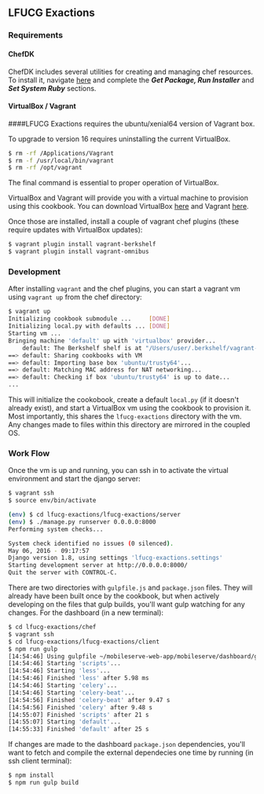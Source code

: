 ## LFUCG Exactions

### Requirements

#### ChefDK

ChefDK includes several utilities for creating and managing chef resources.  To install it, navigate [here](https://docs.chef.io/install_dk.html#get-package-run-installer) and complete the ___Get Package, Run Installer___ and ___Set System Ruby___ sections.

#### VirtualBox / Vagrant

####LFUCG Exactions requires the ubuntu/xenial64 version of Vagrant box.  

To upgrade to version 16 requires uninstalling the current VirtualBox.

```bash
$ rm -rf /Applications/Vagrant
$ rm -f /usr/local/bin/vagrant
$ rm -rf /opt/vagrant
```

The final command is essential to proper operation of VirtualBox.


VirtualBox and Vagrant will provide you with a virtual machine to provision using this cookbook.  You can download VirtualBox [here](https://www.virtualbox.org/wiki/Downloads) and Vagrant [here](https://www.vagrantup.com/downloads.html).

Once those are installed, install a couple of vagrant chef plugins (these require updates with VirtualBox updates):

```bash
$ vagrant plugin install vagrant-berkshelf
$ vagrant plugin install vagrant-omnibus
```

### Development

After installing `vagrant` and the chef plugins, you can start a vagrant vm using `vagrant up` from the chef directory:

```bash
$ vagrant up
Initializing cookbook submodule ...     [DONE]
Initializing local.py with defaults ... [DONE]
Starting vm ...
Bringing machine 'default' up with 'virtualbox' provider...
    default: The Berkshelf shelf is at "/Users/user/.berkshelf/vagrant-berkshelf/shelves/berkshelf20160506-3919-1cap0ms-default"
==> default: Sharing cookbooks with VM
==> default: Importing base box 'ubuntu/trusty64'...
==> default: Matching MAC address for NAT networking...
==> default: Checking if box 'ubuntu/trusty64' is up to date...
...
```

This will initialize the cookobook, create a default `local.py` (if it doesn't already exist), and start a VirtualBox vm using the cookbook to provision it.  Most importantly, this shares the `lfucg-exactions` directory with the vm.  Any changes made to files within this directory are mirrored in the coupled OS.

### Work Flow

Once the vm is up and running, you can ssh in to activate the virtual environment and start the django server:

```bash
$ vagrant ssh
$ source env/bin/activate
```

```bash
(env) $ cd lfucg-exactions/lfucg-exactions/server
(env) $ ./manage.py runserver 0.0.0.0:8000
Performing system checks...

System check identified no issues (0 silenced).
May 06, 2016 - 09:17:57
Django version 1.8, using settings 'lfucg-exactions.settings'
Starting development server at http://0.0.0.0:8000/
Quit the server with CONTROL-C.
```

There are two directories with `gulpfile.js` and `package.json` files.  They will already have been built once by the cookbook, but when actively developing on the files that gulp builds, you'll want gulp watching for any changes.  For the dashboard (in a new terminal):

```bash
$ cd lfucg-exactions/chef
$ vagrant ssh
$ cd lfucg-exactions/lfucg-exactions/client
$ npm run gulp
[14:54:46] Using gulpfile ~/mobileserve-web-app/mobileserve/dashboard/gulpfile.js
[14:54:46] Starting 'scripts'...
[14:54:46] Starting 'less'...
[14:54:46] Finished 'less' after 5.98 ms
[14:54:46] Starting 'celery'...
[14:54:46] Starting 'celery-beat'...
[14:54:56] Finished 'celery-beat' after 9.47 s
[14:54:56] Finished 'celery' after 9.48 s
[14:55:07] Finished 'scripts' after 21 s
[14:55:07] Starting 'default'...
[14:55:33] Finished 'default' after 25 s
```

If changes are made to the dashboard `package.json` dependencies, you'll want to fetch and compile the external dependecies one time by running (in ssh client terminal):

```bash
$ npm install
$ npm run gulp build
```
